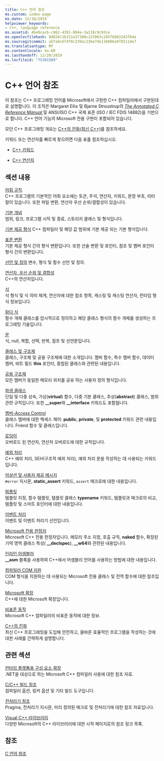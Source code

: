 ```yaml
---
title: C++ 언어 참조
ms.custom: index-page
ms.date: 12/10/2019
helpviewer_keywords:
- C++, language reference
ms.assetid: 4be9cacb-c862-4391-894a-3a118c9c93ce
ms.openlocfilehash: 8d828c1b151e37380c123003c245f6b83243f84a
ms.sourcegitcommit: a5fa9c6f4f0c239ac23be7de116066a978511de7
ms.translationtype: MT
ms.contentlocale: ko-KR
ms.lasthandoff: 12/20/2019
ms.locfileid: "75301589"
---
```

# <a name="c-language-reference"></a>C++ 언어 참조

이 참조는 C++ 프로그래밍 언어를 Microsoft에서 구현한 C++ 컴파일러에서 구현된대로 설명합니다. 이 조직은 Margaret Ellis 및 Bjarne Stroustrup의 [ *The Annotated C Reference Manual* ](http://www.stroustrup.com/arm.html) 및 ANSI/ISO C++ 국제 표준 (ISO / IEC FDIS 14882)을 기반으로 합니다. C++ 언어 기능의 Microsoft 전용 구현이 포함되어 있습니다.

모던 C++ 프로그래밍 개요는 [C++의 진화(최신 C++)](welcome-back-to-cpp-modern-cpp.md)를 참조하세요.

키워드 또는 연산자를 빠르게 찾으려면 다음 표를 참조하십시오.

- [C++ 키워드](../cpp/keywords-cpp.md)

- [C++ 연산자](../cpp/cpp-built-in-operators-precedence-and-associativity.md)

## <a name="in-this-section"></a>섹션 내용

[어휘 규칙](../cpp/lexical-conventions.md)<br/>
C++ 프로그램의 기본적인 어휘 요소에는 토큰, 주석, 연산자, 키워드, 문장 부호, 리터럴이 있습니다. 또한 파일 변환, 연산자 우선 순위/결합성이 있습니다.

[기본 개념](../cpp/basic-concepts-cpp.md)<br/>
범위, 링크, 프로그램 시작 및 종료, 스토리지 클래스 및 형식입니다.

[기본 제공 형식](fundamental-types-cpp.md) C++ 컴파일러 및 해당 값 범위에 기본 제공 되는 기본 형식입니다.

[표준 변환](../cpp/standard-conversions.md)<br/>
기본 제공 형식 간의 형식 변환입니다. 또한 산술 변환 및 포인터, 참조 및 멤버 포인터 형식 간의 변환입니다.

[선언 및 정의](declarations-and-definitions-cpp.md) 변수, 형식 및 함수 선언 및 정의.

[연산자, 우선 순위 및 결합성](../cpp/cpp-built-in-operators-precedence-and-associativity.md)<br/>
C++의 연산자입니다.

[식](../cpp/expressions-cpp.md)<br/>
식 형식 및 식 의미 체계, 연산자에 대한 참조 항목, 캐스팅 및 캐스팅 연산자, 런타임 형식 정보입니다.

[람다 식](../cpp/lambda-expressions-in-cpp.md)<br/>
함수 개체 클래스를 암시적으로 정의하고 해당 클래스 형식의 함수 개체를 생성하는 프로그래밍 기술입니다.

[문](../cpp/statements-cpp.md)<br/>
식, null, 복합, 선택, 반복, 점프 및 선언문입니다.

[클래스 및 구조체](../cpp/classes-and-structs-cpp.md)<br/>
클래스, 구조체 및 공용 구조체에 대한 소개입니다. 멤버 함수, 특수 멤버 함수, 데이터 멤버, 비트 필드 **this** 포인터, 중첩된 클래스와 관련된 내용입니다.

[공용 구조체](unions.md)<br/>
모든 멤버가 동일한 메모리 위치를 공유 하는 사용자 정의 형식입니다.

[파생 클래스](../cpp/inheritance-cpp.md)<br/>
단일 및 다중 상속, 가상(**virtual**) 함수, 다중 기본 클래스, 추상(**abstract**) 클래스, 범위 관련 규칙입니다. 또한 **__super**와 **__interface** 키워드도 포함됩니다.

[멤버-Access Control](../cpp/member-access-control-cpp.md)<br/>
클래스 멤버에 대한 액세스 제어: **public**, **private**, 및 **protected** 키워드 관련 내용입니다. Friend 함수 및 클래스입니다.

[로딩이](operator-overloading.md)<br/>
오버로드 된 연산자, 연산자 오버로드에 대한 규칙입니다.

[예외 처리](../cpp/exception-handling-in-visual-cpp.md)<br/>
C++ 예외 처리, SEH(구조적 예외 처리), 예외 처리 문을 작성하는 데 사용되는 키워드입니다.

[어설션 및 사용자 제공 메시지](../cpp/assertion-and-user-supplied-messages-cpp.md)<br/>
`#error` 지시문, **static_assert** 키워드, `assert` 매크로에 대한 내용입니다.

[템플릿](../cpp/templates-cpp.md)<br/>
템플릿 지정, 함수 템플릿, 템플릿 클래스 **typename** 키워드, 템플릿과 매크로의 비교, 템플릿 및 스마트 포인터에 대한 내용입니다.

[이벤트 처리](../cpp/event-handling.md)<br/>
이벤트 및 이벤트 처리기 선언입니다.

[Microsoft 전용 한정자](../cpp/microsoft-specific-modifiers.md)<br/>
Microsoft C++ 전용 한정자입니다. 메모리 주소 지정, 호출 규칙, **naked** 함수, 확장된 기억 영역 클래스 특성( **__declspec**), **__w64**와 관련된 내용입니다.

[인라인 어셈블러](../assembler/inline/inline-assembler.md)<br/>
**__asm** 블록을 사용하여 C++에서 어셈블리 언어를 사용하는 방법에 대한 내용입니다.

[컴파일러 COM 지원](../cpp/compiler-com-support.md)<br/>
COM 형식을 지원하는 데 사용되는 Microsoft 전용 클래스 및 전역 함수에 대한 참조입니다.

[Microsoft 확장](../cpp/microsoft-extensions.md)<br/>
C++에 대한 Microsoft 확장입니다.

[비표준 동작](../cpp/nonstandard-behavior.md)<br/>
Microsoft C++ 컴파일러의 비표준 동작에 대한 정보.

[C++의 진화](welcome-back-to-cpp-modern-cpp.md)<br/>
최신 C++ 프로그래밍을 도입해 안전하고, 올바른 효율적인 프로그램을 작성하는 것에 대한 사례를 간략하게 설명합니다.

## <a name="related-sections"></a>관련 섹션

[런타임 플랫폼용 구성 요소 확장](../extensions/component-extensions-for-runtime-platforms.md)<br/>
.NET을 대상으로 하는 Microsoft C++ 컴파일러 사용에 대한 참조 자료.

[C/C++ 빌드 참조](../build/reference/c-cpp-building-reference.md)<br/>
컴파일러 옵션, 링커 옵션 및 기타 빌드 도구입니다.

[ 전처리기 참조](../preprocessor/c-cpp-preprocessor-reference.md)<br/>
Pragma, 전처리기 지시문, 미리 정의된 매크로 및 전처리기에 대한 참조 자료입니다.

[Visual C++ 라이브러리](../standard-library/cpp-standard-library-reference.md)<br/>
다양한 Microsoft의 C++ 라이브러리에 대한 시작 페이지로의 참조 링크 목록.

## <a name="see-also"></a>참조

[C 언어 참조](../c-language/c-language-reference.md)
